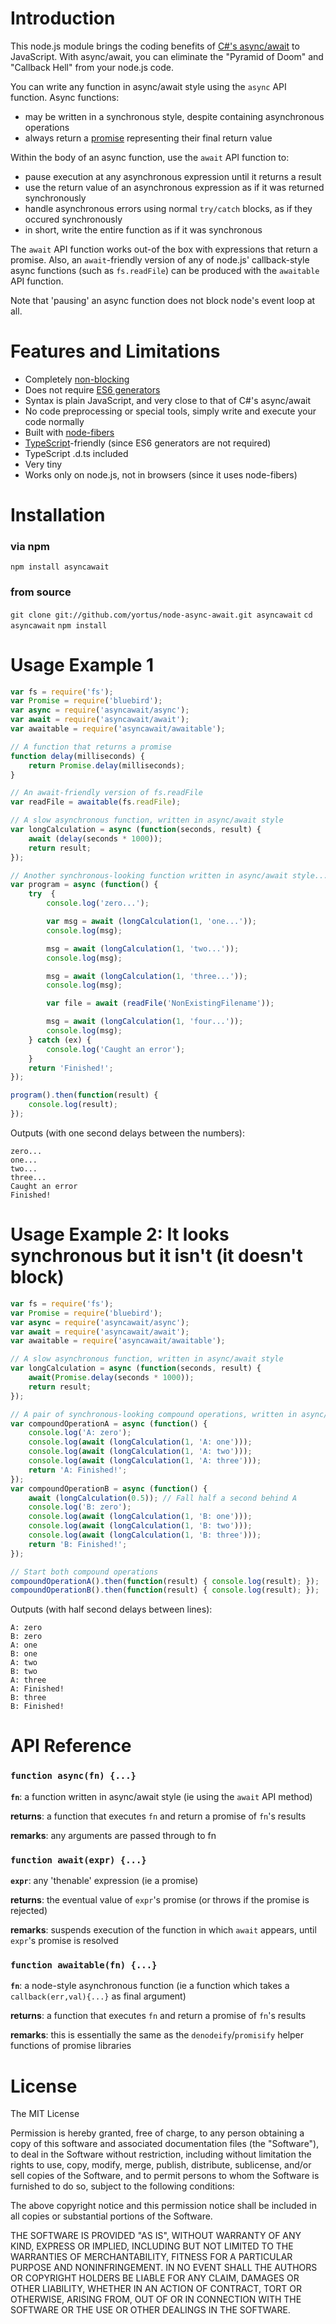 # Introduction
This node.js module brings the coding benefits of [C#'s async/await](http://msdn.microsoft.com/en-us/library/hh191443.aspx) to JavaScript. With async/await, you can eliminate the "Pyramid of Doom" and "Callback Hell" from your node.js code.

You can write any function in async/await style using the ```async``` API function. Async functions:
- may be written in a synchronous style, despite containing asynchronous operations
- always return a [promise](https://developer.mozilla.org/en-US/docs/Web/JavaScript/Reference/Global_Objects/Promise) representing their final return value

Within the body of an async function, use the ```await``` API function to:
- pause execution at any asynchronous expression until it returns a result
- use the return value of an asynchronous expression as if it was returned synchronously
- handle asynchronous errors using normal ```try/catch``` blocks, as if they occured synchronously
- in short, write the entire function as if it was synchronous

The ```await``` API function works out-of the box with expressions that return a promise. Also, an ```await```-friendly version of any of node.js' callback-style async functions (such as ```fs.readFile```) can be produced with the ```awaitable``` API function.

Note that 'pausing' an async function does not block node's event loop at all.

# Features and Limitations
* Completely [non-blocking](http://stackoverflow.com/a/14797359)
* Does not require [ES6 generators](https://developer.mozilla.org/en-US/docs/Web/JavaScript/Reference/Statements/function*)
* Syntax is plain JavaScript, and very close to that of C#'s async/await
* No code preprocessing or special tools, simply write and execute your code normally
* Built with [node-fibers](https://github.com/laverdet/node-fibers)
* [TypeScript](http://www.typescriptlang.org/)-friendly (since ES6 generators are not required)
* TypeScript .d.ts included
* Very tiny
* Works only on node.js, not in browsers (since it uses node-fibers)

# Installation
### via npm
`npm install asyncawait`

### from source
`git clone git://github.com/yortus/node-async-await.git asyncawait`
`cd asyncawait`
`npm install`

# Usage Example 1
```javascript
var fs = require('fs');
var Promise = require('bluebird');
var async = require('asyncawait/async');
var await = require('asyncawait/await');
var awaitable = require('asyncawait/awaitable');

// A function that returns a promise
function delay(milliseconds) {
    return Promise.delay(milliseconds);
}

// An await-friendly version of fs.readFile
var readFile = awaitable(fs.readFile);

// A slow asynchronous function, written in async/await style
var longCalculation = async (function(seconds, result) {
    await (delay(seconds * 1000));
    return result;
});

// Another synchronous-looking function written in async/await style...
var program = async (function() {
    try  {
        console.log('zero...');

        var msg = await (longCalculation(1, 'one...'));
        console.log(msg);

        msg = await (longCalculation(1, 'two...'));
        console.log(msg);

        msg = await (longCalculation(1, 'three...'));
        console.log(msg);

        var file = await (readFile('NonExistingFilename'));

        msg = await (longCalculation(1, 'four...'));
        console.log(msg);
    } catch (ex) {
        console.log('Caught an error');
    }
    return 'Finished!';
});

program().then(function(result) {
    console.log(result);
});
```

Outputs (with one second delays between the numbers):
```
zero...
one...
two...
three...
Caught an error
Finished!
```

# Usage Example 2: It looks synchronous but it isn't (it doesn't block)
```javascript
var fs = require('fs');
var Promise = require('bluebird');
var async = require('asyncawait/async');
var await = require('asyncawait/await');
var awaitable = require('asyncawait/awaitable');

// A slow asynchronous function, written in async/await style
var longCalculation = async (function(seconds, result) {
    await(Promise.delay(seconds * 1000));
    return result;
});

// A pair of synchronous-looking compound operations, written in async/await style
var compoundOperationA = async (function() {
    console.log('A: zero');
    console.log(await (longCalculation(1, 'A: one')));
    console.log(await (longCalculation(1, 'A: two')));
    console.log(await (longCalculation(1, 'A: three')));
    return 'A: Finished!';
});
var compoundOperationB = async (function() {
    await (longCalculation(0.5)); // Fall half a second behind A
    console.log('B: zero');
    console.log(await (longCalculation(1, 'B: one')));
    console.log(await (longCalculation(1, 'B: two')));
    console.log(await (longCalculation(1, 'B: three')));
    return 'B: Finished!';
});

// Start both compound operations
compoundOperationA().then(function(result) { console.log(result); });
compoundOperationB().then(function(result) { console.log(result); });
```

Outputs (with half second delays between lines):
```
A: zero
B: zero
A: one
B: one
A: two
B: two
A: three
A: Finished!
B: three
B: Finished!
```

# API Reference

### ```function async(fn) {...}```

**```fn```**: a function written in async/await style (ie using the ```await``` API method)

**returns**: a function that executes ```fn``` and return a promise of ```fn```'s results

**remarks**: any arguments are passed through to fn

### ```function await(expr) {...}```

**```expr```**: any 'thenable' expression (ie a promise)

**returns**: the eventual value of ```expr```'s promise (or throws if the promise is rejected)

**remarks**: suspends execution of the function in which ```await``` appears, until ```expr```'s promise is resolved

### ```function awaitable(fn) {...}```

**```fn```**: a node-style asynchronous function (ie a function which takes a ```callback(err,val){...}``` as final argument)

**returns**: a function that executes ```fn``` and return a promise of ```fn```'s results

**remarks**: this is essentially the same as the ```denodeify```/```promisify``` helper functions of promise libraries

# License
The MIT License

Permission is hereby granted, free of charge, to any person obtaining a copy
of this software and associated documentation files (the "Software"), to deal
in the Software without restriction, including without limitation the rights
to use, copy, modify, merge, publish, distribute, sublicense, and/or sell
copies of the Software, and to permit persons to whom the Software is
furnished to do so, subject to the following conditions:

The above copyright notice and this permission notice shall be included in
all copies or substantial portions of the Software.

THE SOFTWARE IS PROVIDED "AS IS", WITHOUT WARRANTY OF ANY KIND, EXPRESS OR
IMPLIED, INCLUDING BUT NOT LIMITED TO THE WARRANTIES OF MERCHANTABILITY,
FITNESS FOR A PARTICULAR PURPOSE AND NONINFRINGEMENT. IN NO EVENT SHALL THE
AUTHORS OR COPYRIGHT HOLDERS BE LIABLE FOR ANY CLAIM, DAMAGES OR OTHER
LIABILITY, WHETHER IN AN ACTION OF CONTRACT, TORT OR OTHERWISE, ARISING FROM,
OUT OF OR IN CONNECTION WITH THE SOFTWARE OR THE USE OR OTHER DEALINGS IN
THE SOFTWARE.
